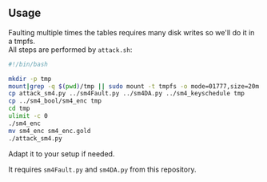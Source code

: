 Usage
-----

Faulting multiple times the tables requires many disk writes so we'll do it in a tmpfs.  
All steps are performed by ```attack.sh```:

```bash
#!/bin/bash

mkdir -p tmp
mount|grep -q $(pwd)/tmp || sudo mount -t tmpfs -o mode=01777,size=20m tmpfs tmp
cp attack_sm4.py ../sm4Fault.py ../sm4DA.py ../sm4_keyschedule tmp
cp ../sm4_bool/sm4_enc tmp
cd tmp
ulimit -c 0
./sm4_enc
mv sm4_enc sm4_enc.gold
./attack_sm4.py
```

Adapt it to your setup if needed. 

It requires ```sm4Fault.py``` and ```sm4DA.py``` from this repository.

